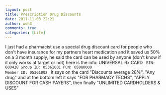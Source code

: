 ```yaml
---
layout: post
title: Prescription Drug Discounts
date: 2011-11-03 22:21
author: woh3
comments: true
categories: [Life]
---
```

I just had a pharmacist use a special drug discount card for people who don't have insurance for my partners heart medication and it saved us 50% on a 3 month supply, he said the card can be used by anyone (don't know if it only works at target or not) here is the info:
UNIVERSAL Rx CARD
<code>
BIN: 600428         Group ID: 05361001
PCN: 05080000    Member ID: 05361002
</code>
it says on the card "Discounts average 28%", "Any drug" and at the bottom left it says "FOR PHARMACY TECHS", "APPLY DISCOUNT FOR CASH PAYERS", then finally "UNLIMITED CARDHOLDERS &amp; USES"
